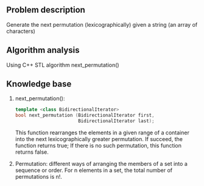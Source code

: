 ## Problem description

Generate the next permutation (lexicographically) given a string (an array of characters)

## Algorithm analysis

Using C++ STL algorithm next_permutation()

## Knowledge base

1. next_permutation():

   ```c++
   template <class BidirectionalIterator>
   bool next_permutation (BidirectionalIterator first,
                          BidirectionalIterator last);
   ```

   This function rearranges the elements in a given range of a container into the next lexicographically greater permutation.
   If succeed, the function returns true; If there is no such permutation, this function returns false.

2. Permutation: different ways of arranging the members of a set into a sequence or order.
   For n elements in a set, the total number of permutations is n!.
